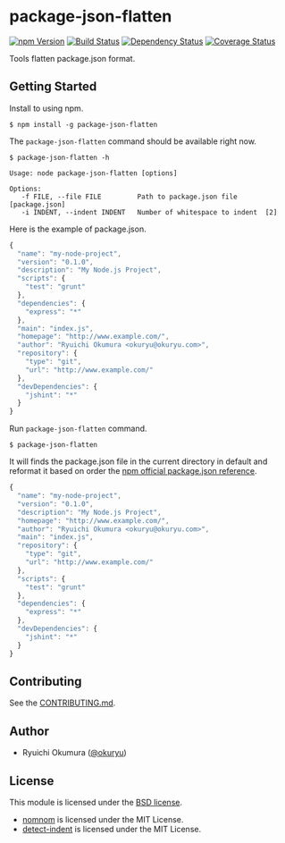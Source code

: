 # package-json-flatten

[![npm Version](https://img.shields.io/npm/v/package-json-flatten.svg?style=flat-square)](https://www.npmjs.com/package/package-json-flatten)
[![Build Status](http://img.shields.io/travis/okuryu/package-json-flatten.svg?style=flat-square)](https://travis-ci.org/okuryu/package-json-flatten)
[![Dependency Status](https://img.shields.io/gemnasium/okuryu/package-json-flatten.svg?style=flat-square)](https://gemnasium.com/okuryu/package-json-flatten)
[![Coverage Status](https://img.shields.io/coveralls/okuryu/package-json-flatten.svg?style=flat-square)](https://coveralls.io/r/okuryu/package-json-flatten?branch=master)

Tools flatten package.json format.

## Getting Started

Install to using npm.

```
$ npm install -g package-json-flatten
```

The `package-json-flatten` command should be available right now.

```
$ package-json-flatten -h

Usage: node package-json-flatten [options]

Options:
   -f FILE, --file FILE         Path to package.json file  [package.json]
   -i INDENT, --indent INDENT   Number of whitespace to indent  [2]

```

Here is the example of package.json.

```js
{
  "name": "my-node-project",
  "version": "0.1.0",
  "description": "My Node.js Project",
  "scripts": {
    "test": "grunt"
  },
  "dependencies": {
    "express": "*"
  },
  "main": "index.js",
  "homepage": "http://www.example.com/",
  "author": "Ryuichi Okumura <okuryu@okuryu.com>",
  "repository": {
    "type": "git",
    "url": "http://www.example.com/"
  },
  "devDependencies": {
    "jshint": "*"
  }
}
```

Run `package-json-flatten` command.

```
$ package-json-flatten
```

It will finds the package.json file in the current directory in default and reformat it based on order the [npm official package.json reference](https://docs.npmjs.com/files/package.json).

```js
{
  "name": "my-node-project",
  "version": "0.1.0",
  "description": "My Node.js Project",
  "homepage": "http://www.example.com/",
  "author": "Ryuichi Okumura <okuryu@okuryu.com>",
  "main": "index.js",
  "repository": {
    "type": "git",
    "url": "http://www.example.com/"
  },
  "scripts": {
    "test": "grunt"
  },
  "dependencies": {
    "express": "*"
  },
  "devDependencies": {
    "jshint": "*"
  }
}
```

## Contributing

See the [CONTRIBUTING.md](CONTRIBUTING.md).

## Author

* Ryuichi Okumura ([@okuryu](https://github.com/okuryu))

## License

This module is licensed under the [BSD license](LICENSE).

* [nomnom](https://github.com/harthur/nomnom) is licensed under the MIT License.
* [detect-indent](https://github.com/sindresorhus/detect-indent) is licensed under the MIT License.
